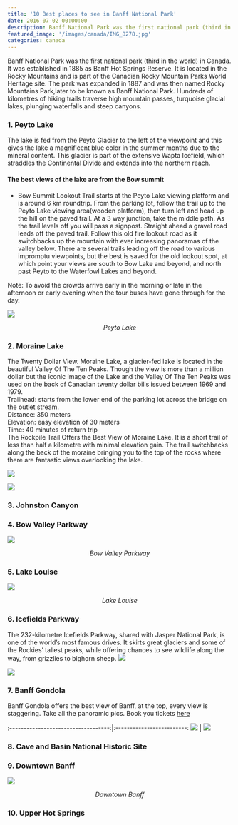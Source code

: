 ```yaml
---
title: '10 Best places to see in Banff National Park'
date: 2016-07-02 00:00:00
description: Banff National Park was the first national park (third in the world) in Canada. It was established in 1885 as Banff Hot Springs Reserve. It is located in the Rocky Mountains and is part of the Canadian Rocky Mountain Parks World Heritage site. The park was expanded in 1887 and was then named Rocky Mountains Park,later to be known as Banff  National Park. Hundreds of kilometres of hiking trails traverse high mountain passes, turquoise glacial lakes, plunging waterfalls and steep canyons.
featured_image: '/images/canada/IMG_8278.jpg'
categories: canada
---
```


Banff National Park was the first national park (third in the world) in Canada. It was established in 1885 as Banff Hot Springs Reserve. It is located in the Rocky Mountains and is part of the Canadian Rocky Mountain Parks World Heritage site. The park was expanded in 1887 and was then named Rocky Mountains Park,later to be known as Banff  National Park. Hundreds of kilometres of hiking trails traverse high mountain passes, turquoise glacial lakes, plunging waterfalls and steep canyons.

### 1.  Peyto Lake

The lake is fed from the Peyto Glacier to the left of the viewpoint and this gives the lake a magnificent blue color in the summer months due to the mineral content. This glacier is part of the extensive Wapta Icefield, which straddles the Continental Divide and extends into the northern reach.
#### The best views of the lake are from the Bow summit
* Bow Summit Lookout Trail starts at the Peyto Lake viewing platform and is around 6 km roundtrip. From the parking lot, follow the trail up to the Peyto Lake viewing area(wooden platform), then turn left and head up the hill on the paved trail. At a 3 way junction, take the middle path. As the trail levels off you will pass a signpost. Straight ahead a gravel road leads off the paved trail. Follow this old fire lookout road as it switchbacks up the mountain with ever increasing panoramas of the valley below. There are several trails leading off the road to various impromptu viewpoints, but the best is saved for the old lookout spot, at which point your views are south to Bow Lake and beyond, and north past Peyto to the Waterfowl Lakes and beyond.

Note: To avoid the crowds arrive early in the morning or late in the afternoon or early evening when the tour buses have gone through for the day.

![](/images/canada/peyto.jpg)
*<center class="image-caption">Peyto Lake</center>*

### 2. Moraine Lake
The Twenty Dollar View.
Moraine Lake, a glacier-fed lake is located in the beautiful Valley Of The Ten Peaks. Though the view is more than a million dollar but the iconic image of the Lake and the Valley Of The Ten Peaks was used on the back of Canadian twenty dollar bills issued between 1969 and 1979.
<br>
Trailhead: starts from the lower end of the parking lot across the bridge on the outlet stream.<br>
Distance: 350 meters<br>
Elevation: easy elevation of 30 meters<br>
Time: 40 minutes of return trip<br>
The Rockpile Trail Offers the Best View of Moraine Lake. It is a short trail of less than half a kilometre with minimal elevation gain. The trail switchbacks along the back of the moraine bringing you to the top of the rocks where there are fantastic views overlooking the lake.

![](/images/canada/f1182848.jpg)

![](/images/canada/f0848640.jpg)
### 3. Johnston Canyon
### 4. Bow Valley Parkway
![](/images/canada/IMG_8278.jpg)
*<center class="image-caption">Bow Valley Parkway</center>*
### 5. Lake Louise
![](/images/canada/f1882432.jpg)
*<center class="image-caption">Lake Louise</center>*

### 6. Icefields Parkway
The 232-kilometre Icefields Parkway, shared with Jasper National Park, is one of the world’s most famous drives. It skirts great glaciers and some of the Rockies’ tallest peaks, while offering chances to see wildlife along the way, from grizzlies to bighorn sheep.
![](/images/canada/IMG_5.jpg)


![](/images/canada/IMG_8697.JPG)

### 7. Banff Gondola

Banff Gondola offers the best view of Banff, at the top, every view is staggering. Take all the panoramic pics. Book you tickets [here](https://www.banffjaspercollection.com/attractions/banff-gondola/?pd00=553619486.1582253300)

:-----------------------------------:|:-------------------------:
![](/images/canada/IMG_8267.JPG)     |  ![](/images/canada/IMG_8270.JPG)

### 8. Cave and Basin National Historic Site

### 9. Downtown Banff
![](/images/canada/downtownbanff.jpg)
*<center class="image-caption">Downtown Banff</center>*
### 10. Upper Hot Springs









